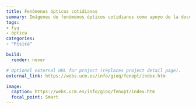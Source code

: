 ```yaml
---
title: Fenómenos ópticos cotidianos
summary: Imágenes de fenómenos ópticos cotidianos como apoyo de la docencia en óptica.
tags:
- fyq
- óptica
categories:
- "Física"

build:
  render: never

# Optional external URL for project (replaces project detail page).
external_link: https://webs.ucm.es/info/gioq/fenopt/index.htm

image:
  caption: https://webs.ucm.es/info/gioq/fenopt/index.htm
  focal_point: Smart
---
```

